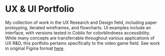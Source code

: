 # UX & UI Portfolio
My collection of work in the UX Research and Design field, including paper protoyping, iterated wireframes, and flowcharts. UI examples include an interface, with versions tested in Coblis for colorblindness accessibility. While many concepts are transferrable throughout various applications of UX R&D, this portfolio pertains specifically to the video game field.
See work in original Figma format [here](https://www.figma.com/file/AtHMTNrtwwfYFg8wXYaMnc/Austin-Newman-UX%2FUI-for-Gaming---Assignments?node-id=1%3A104&t=QxyWoRpDyon0fRiW-1).
